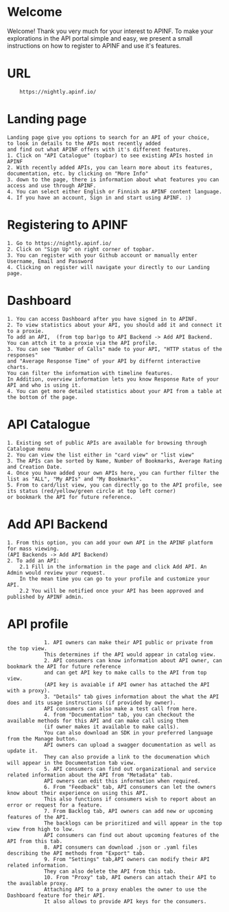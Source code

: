 # Welcome

Welcome!
Thank you very much for your interest to APINF.
To make your explorations in the API portal simple and easy, we present a small instructions on how to register to APINF and use it's features.

# URL

        https://nightly.apinf.io/

# Landing page
    Landing page give you options to search for an API of your choice,
    to look in details to the APIs most recently added
    and find out what APINF offers with it's different features.
    1. Click on "API Catalogue" (topbar) to see existing APIs hosted in APINF
    2. With recently added APIs, you can learn more about its features, documentation, etc. by clicking on "More Info"
    3. down to the page, there is information about what features you can access and use through APINF.
    4. You can select either English or Finnish as APINF content language.
    4. If you have an account, Sign in and start using APINF. :)

# Registering to APINF
    1. Go to https://nightly.apinf.io/
    2. Click on "Sign Up" on right corner of topbar.
    3. You can register with your Github account or manually enter Username, Email and Password
    4. Clicking on register will navigate your directly to our Landing page.

#  Dashboard
    1. You can access Dashboard after you have signed in to APINF.
    2. To view statistics about your API, you should add it and connect it to a proxie. 
    To add an API,  (from top bar)go to API Backend -> Add API Backend. 
    You can attch it to a proxie via the API profile.
    3. You can see "Number of Calls" made to your API, "HTTP status of the responses"
    and "Average Response Time" of your API by differnt interactive charts. 
    You can filter the information with timeline features. 
    In Addition, overview information lets you know Response Rate of your API and who is using it.
    4. You can get more detailed statistics about your API from a table at the bottom of the page.
    
# API Catalogue
    1. Existing set of public APIs are available for browsing through Catalogue menu
    2. You can view the list either in "card view" or "list view"
    3. The APIs can be sorted by Name, Number of Bookmarks, Average Rating and Creation Date.
    4. Once you have added your own APIs here, you can further filter the list as "ALL", "My APIs" and "My Bookmarks".
    5. From to card/list view, you can directly go to the API profile, see its status (red/yellow/green circle at top left corner)
    or bookmark the API for future reference.

# Add API Backend
    1. From this option, you can add your own API in the APINF platform for mass viewing. 
    (API Backends -> Add API Backend)
    2. To add an API:
        2.1 Fill in the information in the page and click Add API. An Admin would review your request. 
        In the mean time you can go to your profile and customize your API.
        2.2 You will be notified once your API has been approved and published by APINF admin.

# API profile
                1. API owners can make their API public or private from the top view. 
                This determines if the API would appear in catalog view.
                2. API consumers can know information about API owner, can bookmark the API for future reference 
                and can get API key to make calls to the API from top view. 
                (API key is avaiable if API owner has attached the API with a proxy).
                3. "Details" tab gives information about the what the API does and its usage instructions (if provided by owner). 
                API consumers can also make a test call from here.
                4. from "Documentation" tab, you can checkout the available methods for this API and can make call using them 
                (if owner makes it available to make calls). 
                You can also download an SDK in your preferred language from the Manage button.
                API owners can upload a swagger documentation as well as update it. 
                They can also provide a link to the documenation which will appear in the Documentation tab view.
                5. API consumers can find out organizational and service related information about the API from "Metadata" tab. 
                API owners can edit this information when required.
                6. From "Feedback" tab, API consumers can let the owners know about their experience on using this API. 
                This also functions if consumers wish to report about an error or request for a feature.
                7. From Backlog tab, API owners can add new or upcoming features of the API. 
                The backlogs can be prioritized and will appear in the top view from high to low. 
                API consumers can find out about upcoming features of the API from this tab.
                8. API consumers can download .json or .yaml files describing the API methods from "Export" tab.
                9. From "Settings" tab,API owners can modify their API related information. 
                They can also delete the API from this tab.
                10. From "Proxy" tab, API owners can attach their API to the available proxy. 
                Attaching API to a proxy enables the owner to use the Dashboard feature for their API. 
                It also allows to provide API keys for the consumers.

 
